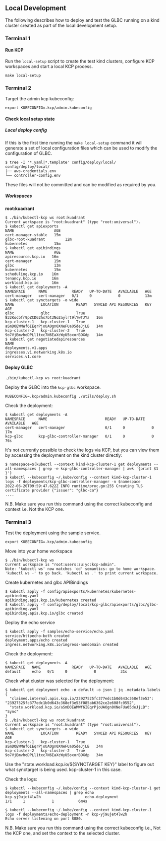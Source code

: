 ## Local Development

The following describes how to deploy and test the GLBC running on a kind cluster created as part of the local development setup.

### Terminal 1

#### Run KCP

Run the `local-setup` script to create the test kind clusters, configure KCP workspaces and start a local KCP process.

```shell
make local-setup
```

### Terminal 2

Target the admin kcp kubeconfig:

```shell
export KUBECONFIG=.kcp/admin.kubeconfig
```

#### Check local setup state

##### Local deploy config

If this is the first time running the `make local-setup` command it will generate a set of local configuration files which
can be used to modify the configuration of GLBC.

```shell
$ tree -I '*.yaml|*.template' config/deploy/local/
config/deploy/local/
├── aws-credentials.env
└── controller-config.env
```

These files will not be committed and can be modified as required by you.

##### Workspaces

**root:kuadrant**

```shell
$ ./bin/kubectl-kcp ws root:kuadrant
Current workspace is "root:kuadrant" (type "root:universal").
$ kubectl get apiexports
NAME                  AGE
cert-manager-stable   15m
glbc-root-kuadrant         12m
kubernetes            15m
$ kubectl get apibindings
NAME                  AGE
apiresource.kcp.io   16m
cert-manager          15m
glbc                  13m
kubernetes            15m
scheduling.kcp.io    16m
tenancy.kcp.io       16m
workload.kcp.io      16m
$ kubectl get deployments -A
NAMESPACE      NAME           READY   UP-TO-DATE   AVAILABLE   AGE
cert-manager   cert-manager   0/1     0            0           13m
$ kubectl get synctargets -o wide
NAME            LOCATION        READY   SYNCED API RESOURCES   KEY                                      AGE
glbc            glbc            True                           832Kocbfr9pZCD62hs7bt3No2aylrt9lYwTJYa   16m
kcp-cluster-1   kcp-cluster-1   True                           aSmDOEWMWf6IEqrPjoUAOgn0XNeFUa05deJjLB   14m
kcp-cluster-2   kcp-cluster-2   True                           9o7VjBmvhoDPLl1txc7N6EaXcWyU5oxorBOXdp   14m
$ kubectl get negotiatedapiresources
NAME
deployments.v1.apps
ingresses.v1.networking.k8s.io
services.v1.core
```

#### Deploy GLBC

```shell
./bin/kubectl-kcp ws root:kuadrant
````

Deploy the GLBC into the `kcp-glbc` workspace.

```shell
KUBECONFIG=.kcp/admin.kubeconfig ./utils/deploy.sh
```

Check the deployment:

```shell
$ kubectl get deployments -A
NAMESPACE      NAME                          READY   UP-TO-DATE   AVAILABLE   AGE
cert-manager   cert-manager                  0/1     0            0           17m
kcp-glbc       kcp-glbc-controller-manager   0/1     0            0           76s
```

It's not currently possible to check the logs via KCP, but you can view them by accessing the deployment on the kind cluster directly:

```shell
$ namespace=$(kubectl --context kind-kcp-cluster-1 get deployments --all-namespaces | grep -e kcp-glbc-controller-manager | awk '{print $1 }')
$ kubectl --kubeconfig ~/.kube/config --context kind-kcp-cluster-1 logs -f deployments/kcp-glbc-controller-manager -n $namespace               
2022-06-20T09:59:47.622Z INFO runtime/proc.go:255 Creating TLS certificate provider {"issuer": "glbc-ca"}
....
```

N.B. Make sure you run this command using the correct kubeconfig and context i.e. Not the KCP one.

### Terminal 3

Test the deployment using the sample service.

```shell
export KUBECONFIG=.kcp/admin.kubeconfig
````

Move into your home workspace

```shell
$ ./bin/kubectl-kcp ws
Current workspace is "root:users:zu:yc:kcp-admin".
Note: 'kubectl ws' now matches 'cd' semantics: go to home workspace. 'kubectl ws -' to go back. 'kubectl ws .' to print current workspace.
```

Create kubernetes and glbc APIBindings

```shell
$ kubectl apply -f config/apiexports/kubernetes/kubernetes-apibinding.yaml
apibinding.apis.kcp.io/kubernetes created
$ kubectl apply -f config/deploy/local/kcp-glbc/apiexports/glbc/glbc-apibinding.yaml
apibinding.apis.kcp.io/glbc created
```

Deploy the echo service

```shell
$ kubectl apply -f samples/echo-service/echo.yaml
service/httpecho-both created
deployment.apps/echo created
ingress.networking.k8s.io/ingress-nondomain created
```

Check the deployment:

```shell
$ kubectl get deployments -A
NAMESPACE   NAME              READY   UP-TO-DATE   AVAILABLE   AGE
default     echo   0/1     0            0           31s
```

Check what cluster was selected for the deployment:

```shell
$ kubectl get deployment echo -n default -o json | jq .metadata.labels
{
  "claimed.internal.apis.kcp.io/23927525fc377edc1b0d643c368ef3e53": "23927525fc377edc1b0d643c368ef3e53f085ab6362ce2e608fc0552",
  "state.workload.kcp.io/aSmDOEWMWf6IEqrPjoUAOgn0XNeFUa05deJjLB": "Sync"
}
$ ./bin/kubectl-kcp ws root:kuadrant
Current workspace is "root:kuadrant" (type "root:universal").
$ kubectl get synctargets -o wide
NAME            LOCATION        READY   SYNCED API RESOURCES   KEY                                      AGE
kcp-cluster-1   kcp-cluster-1   True                           aSmDOEWMWf6IEqrPjoUAOgn0XNeFUa05deJjLB   34m
kcp-cluster-2   kcp-cluster-2   True                           9o7VjBmvhoDPLl1txc7N6EaXcWyU5oxorBOXdp   34m
```

Use the "state.workload.kcp.io/${SYNCTARGET KEY}" label to figure out what synctarget is being used. kcp-cluster-1 in this case.

Check the logs:

```shell
$ kubectl --kubeconfig ~/.kube/config --context kind-kcp-cluster-1 get deployments --all-namespaces | grep echo
kcp-yj9ujet4lw2h                    echo-deployment                     1/1     1            1           6m4s
```

```shell
$ kubectl --kubeconfig ~/.kube/config --context kind-kcp-cluster-1 logs -f deployments/echo-deployment -n kcp-yj9ujet4lw2h
Echo server listening on port 8080.
```

N.B. Make sure you run this command using the correct kubeconfig i.e., Not the KCP one, and set the context to the selected cluster.
